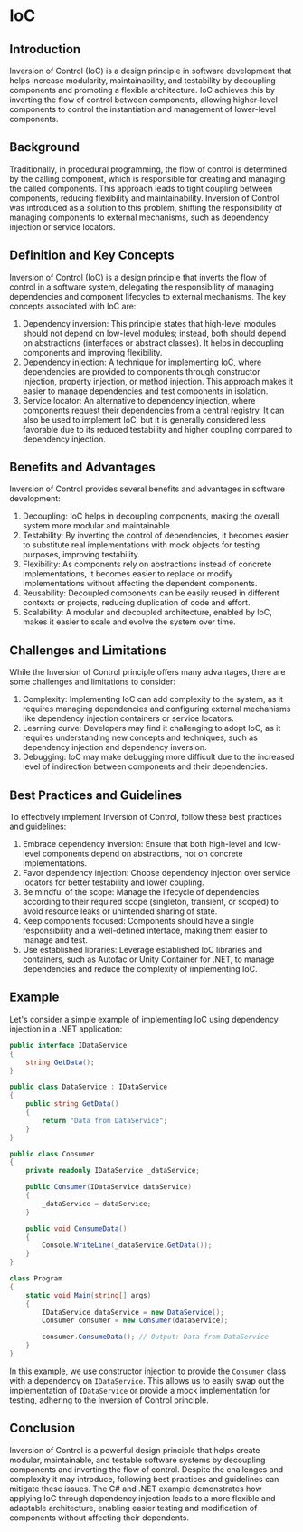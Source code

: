 # IoC

## Introduction

Inversion of Control (IoC) is a design principle in software development that helps increase modularity, maintainability, and testability by decoupling components and promoting a flexible architecture. IoC achieves this by inverting the flow of control between components, allowing higher-level components to control the instantiation and management of lower-level components.

## Background

Traditionally, in procedural programming, the flow of control is determined by the calling component, which is responsible for creating and managing the called components. This approach leads to tight coupling between components, reducing flexibility and maintainability. Inversion of Control was introduced as a solution to this problem, shifting the responsibility of managing components to external mechanisms, such as dependency injection or service locators.

## Definition and Key Concepts

Inversion of Control (IoC) is a design principle that inverts the flow of control in a software system, delegating the responsibility of managing dependencies and component lifecycles to external mechanisms. The key concepts associated with IoC are:

1. Dependency inversion: This principle states that high-level modules should not depend on low-level modules; instead, both should depend on abstractions (interfaces or abstract classes). It helps in decoupling components and improving flexibility.
2. Dependency injection: A technique for implementing IoC, where dependencies are provided to components through constructor injection, property injection, or method injection. This approach makes it easier to manage dependencies and test components in isolation.
3. Service locator: An alternative to dependency injection, where components request their dependencies from a central registry. It can also be used to implement IoC, but it is generally considered less favorable due to its reduced testability and higher coupling compared to dependency injection.

## Benefits and Advantages

Inversion of Control provides several benefits and advantages in software development:

1. Decoupling: IoC helps in decoupling components, making the overall system more modular and maintainable.
2. Testability: By inverting the control of dependencies, it becomes easier to substitute real implementations with mock objects for testing purposes, improving testability.
3. Flexibility: As components rely on abstractions instead of concrete implementations, it becomes easier to replace or modify implementations without affecting the dependent components.
4. Reusability: Decoupled components can be easily reused in different contexts or projects, reducing duplication of code and effort.
5. Scalability: A modular and decoupled architecture, enabled by IoC, makes it easier to scale and evolve the system over time.

## Challenges and Limitations

While the Inversion of Control principle offers many advantages, there are some challenges and limitations to consider:

1. Complexity: Implementing IoC can add complexity to the system, as it requires managing dependencies and configuring external mechanisms like dependency injection containers or service locators.
2. Learning curve: Developers may find it challenging to adopt IoC, as it requires understanding new concepts and techniques, such as dependency injection and dependency inversion.
3. Debugging: IoC may make debugging more difficult due to the increased level of indirection between components and their dependencies.

## Best Practices and Guidelines

To effectively implement Inversion of Control, follow these best practices and guidelines:

1. Embrace dependency inversion: Ensure that both high-level and low-level components depend on abstractions, not on concrete implementations.
2. Favor dependency injection: Choose dependency injection over service locators for better testability and lower coupling.
3. Be mindful of the scope: Manage the lifecycle of dependencies according to their required scope (singleton, transient, or scoped) to avoid resource leaks or unintended sharing of state.
4. Keep components focused: Components should have a single responsibility and a well-defined interface, making them easier to manage and test.
5. Use established libraries: Leverage established IoC libraries and containers, such as Autofac or Unity Container for .NET, to manage dependencies and reduce the complexity of implementing IoC.

## Example

Let's consider a simple example of implementing IoC using dependency injection in a .NET application:

```csharp
public interface IDataService
{
    string GetData();
}

public class DataService : IDataService
{
    public string GetData()
    {
        return "Data from DataService";
    }
}

public class Consumer
{
    private readonly IDataService _dataService;

    public Consumer(IDataService dataService)
    {
        _dataService = dataService;
    }

    public void ConsumeData()
    {
        Console.WriteLine(_dataService.GetData());
    }
}

class Program
{
    static void Main(string[] args)
    {
        IDataService dataService = new DataService();
        Consumer consumer = new Consumer(dataService);

        consumer.ConsumeData(); // Output: Data from DataService
    }
}
```

In this example, we use constructor injection to provide the `Consumer` class with a dependency on `IDataService`. This allows us to easily swap out the implementation of `IDataService` or provide a mock implementation for testing, adhering to the Inversion of Control principle.

## Conclusion

Inversion of Control is a powerful design principle that helps create modular, maintainable, and testable software systems by decoupling components and inverting the flow of control. Despite the challenges and complexity it may introduce, following best practices and guidelines can mitigate these issues. The C# and .NET example demonstrates how applying IoC through dependency injection leads to a more flexible and adaptable architecture, enabling easier testing and modification of components without affecting their dependents.
